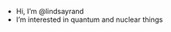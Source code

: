 - Hi, I’m @lindsayrand
- I’m interested in quantum and nuclear things




<!---
lindsayrand/lindsayrand is a ✨ special ✨ repository because its `README.md` (this file) appears on your GitHub profile.
You can click the Preview link to take a look at your changes.
--->
